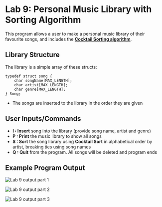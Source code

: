 # Lab 9: Personal Music Library with Sorting Algorithm

This program allows a user to make a personal music library of their favourite songs, and includes the [**Cocktail Sorting algorithm**](https://www.geeksforgeeks.org/cocktail-sort/).

## Library Structure
The library is a simple array of these structs:
```
typedef struct song {
    char songName[MAX_LENGTH];
    char artist[MAX_LENGTH];
    char genre[MAX_LENGTH];
} Song;
```

+ The songs are inserted to the library in the order they are given

## User Inputs/Commands
+  **I  : Insert** song into the library (provide song name, artist and genre)
+  **P  : Print** the music library to show all songs
+  **S  : Sort** the song library using **Cocktail Sort** in alphabetical order by artist, breaking ties using song names 
+  **Q  : Quit** from the program. All songs will be deleted and program ends

## Example Program Output

![Lab 9 output part 1](/../main/images/lab9_p1.png)

![Lab 9 output part 2](/../main/images/lab9_p2.png)

![Lab 9 output part 3](/../main/images/lab9_p3.png)
